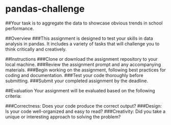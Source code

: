 # pandas-challenge
##Your task is to aggregate the data to showcase obvious trends in school performance.


##Overview
###This assignment is designed to test your skills in data analysis in pandas. It includes a variety of tasks that will challenge you to think critically and creatively.

##Instructions
###Clone or download the assignment repository to your local machine.
###Review the assignment prompt and any accompanying materials.
###Begin working on the assignment, following best practices for coding and documentation.
###Test your code thoroughly before submitting.
###Submit your completed assignment by the deadline.


##Evaluation
Your assignment will be evaluated based on the following criteria:

###Correctness: Does your code produce the correct output?
###Design: Is your code well-organized and easy to read?
###Creativity: Did you take a unique or interesting approach to solving the problem?

